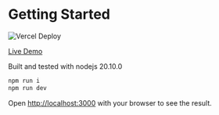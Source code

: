 # Getting Started

![Vercel Deploy](https://deploy-badge.vercel.app/vercel/currency-swap-delta)

[Live Demo](https://currency-swap-delta.vercel.app/)

Built and tested with nodejs 20.10.0

```bash
npm run i
npm run dev
```

Open [http://localhost:3000](http://localhost:3000) with your browser to see the result.
